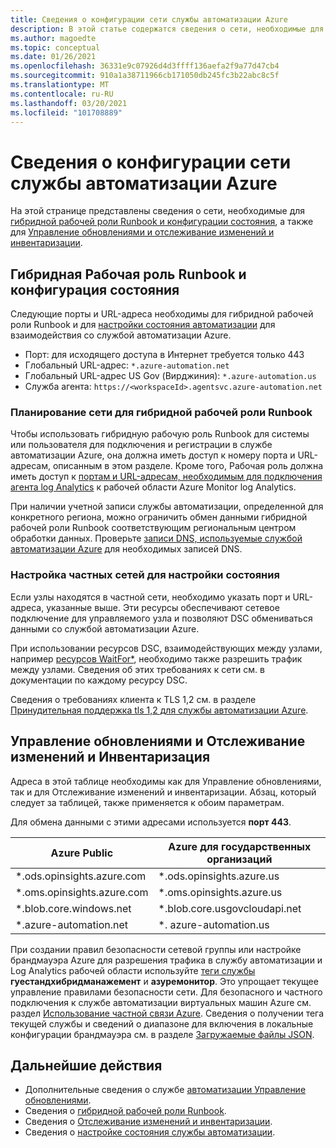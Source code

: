 ```yaml
---
title: Сведения о конфигурации сети службы автоматизации Azure
description: В этой статье содержатся сведения о сети, необходимые для настройки состояния службы автоматизации Azure, гибридной рабочей роли Runbook службы автоматизации Azure, Управление обновлениями, а также Отслеживание изменений и инвентаризации.
ms.author: magoedte
ms.topic: conceptual
ms.date: 01/26/2021
ms.openlocfilehash: 36331e9c07926d4d3ffff136aefa2f9a77d47cb4
ms.sourcegitcommit: 910a1a38711966cb171050db245fc3b22abc8c5f
ms.translationtype: MT
ms.contentlocale: ru-RU
ms.lasthandoff: 03/20/2021
ms.locfileid: "101708889"
---
```

# <a name="azure-automation-network-configuration-details"></a>Сведения о конфигурации сети службы автоматизации Azure

На этой странице представлены сведения о сети, необходимые для [гибридной рабочей роли Runbook и конфигурации состояния](#hybrid-runbook-worker-and-state-configuration), а также для [Управление обновлениями и отслеживание изменений и инвентаризации](#update-management-and-change-tracking-and-inventory).

## <a name="hybrid-runbook-worker-and-state-configuration"></a>Гибридная Рабочая роль Runbook и конфигурация состояния

Следующие порты и URL-адреса необходимы для гибридной рабочей роли Runbook и для [настройки состояния автоматизации](automation-dsc-overview.md) для взаимодействия со службой автоматизации Azure.

* Порт: для исходящего доступа в Интернет требуется только 443
* Глобальный URL-адрес: `*.azure-automation.net`
* Глобальный URL-адрес US Gov (Вирджиния): `*.azure-automation.us`
* Служба агента: `https://<workspaceId>.agentsvc.azure-automation.net`

### <a name="network-planning-for-hybrid-runbook-worker"></a>Планирование сети для гибридной рабочей роли Runbook

Чтобы использовать гибридную рабочую роль Runbook для системы или пользователя для подключения и регистрации в службе автоматизации Azure, она должна иметь доступ к номеру порта и URL-адресам, описанным в этом разделе. Кроме того, Рабочая роль должна иметь доступ к [портам и URL-адресам, необходимым для подключения агента log Analytics](../azure-monitor/agents/agent-windows.md) к рабочей области Azure Monitor log Analytics.

При наличии учетной записи службы автоматизации, определенной для конкретного региона, можно ограничить обмен данными гибридной рабочей роли Runbook соответствующим региональным центром обработки данных. Проверьте [записи DNS, используемые службой автоматизации Azure](how-to/automation-region-dns-records.md) для необходимых записей DNS.

### <a name="configuration-of-private-networks-for-state-configuration"></a>Настройка частных сетей для настройки состояния

Если узлы находятся в частной сети, необходимо указать порт и URL-адреса, указанные выше. Эти ресурсы обеспечивают сетевое подключение для управляемого узла и позволяют DSC обмениваться данными со службой автоматизации Azure.

При использовании ресурсов DSC, взаимодействующих между узлами, например [ресурсов WaitFor*](/powershell/scripting/dsc/reference/resources/windows/waitForAllResource), необходимо также разрешить трафик между узлами. Сведения об этих требованиях к сети см. в документации по каждому ресурсу DSC.

Сведения о требованиях клиента к TLS 1,2 см. в разделе [Принудительная поддержка tls 1,2 для службы автоматизации Azure](automation-managing-data.md#tls-12-enforcement-for-azure-automation).

## <a name="update-management-and-change-tracking-and-inventory"></a>Управление обновлениями и Отслеживание изменений и Инвентаризация

Адреса в этой таблице необходимы как для Управление обновлениями, так и для Отслеживание изменений и инвентаризации. Абзац, который следует за таблицей, также применяется к обоим параметрам.

Для обмена данными с этими адресами используется **порт 443**.

|Azure Public  |Azure для государственных организаций  |
|---------|---------|
|\*.ods.opinsights.azure.com    | \*.ods.opinsights.azure.us         |
|\*.oms.opinsights.azure.com     | \*.oms.opinsights.azure.us        |
|\*.blob.core.windows.net | \*.blob.core.usgovcloudapi.net|
|\*.azure-automation.net | \*. azure-automation.us|

При создании правил безопасности сетевой группы или настройке брандмауэра Azure для разрешения трафика в службу автоматизации и Log Analytics рабочей области используйте [теги службы](../virtual-network/service-tags-overview.md#available-service-tags) **гуестандхибридманажемент** и **азуремонитор**. Это упрощает текущее управление правилами безопасности сети. Для безопасного и частного подключения к службе автоматизации виртуальных машин Azure см. раздел [Использование частной связи Azure](./how-to/private-link-security.md). Сведения о получении тега текущей службы и сведений о диапазоне для включения в локальные конфигурации брандмауэра см. в разделе [Загружаемые файлы JSON](../virtual-network/service-tags-overview.md#discover-service-tags-by-using-downloadable-json-files).

## <a name="next-steps"></a>Дальнейшие действия

* Дополнительные сведения о службе [автоматизации Управление обновлениями](update-management\overview.md).
* Сведения о [гибридной рабочей роли Runbook](automation-hybrid-runbook-worker.md).
* Сведения о [Отслеживание изменений и инвентаризации](change-tracking\overview.md).
* Сведения о [настройке состояния службы автоматизации](automation-dsc-overview.md).